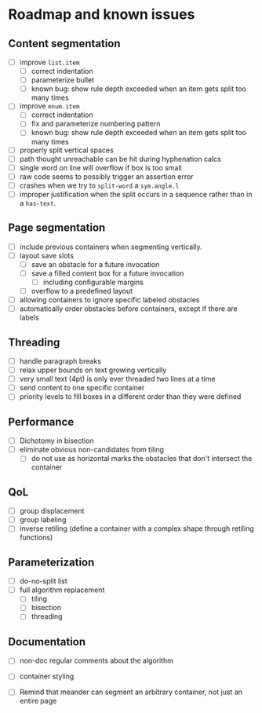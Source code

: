 # Roadmap and known issues

## Content segmentation
- [ ] improve `list.item`
  - [ ] correct indentation
  - [ ] parameterize bullet
  - [ ] known bug: show rule depth exceeded when an item gets split too many times
- [ ] improve `enum.item`
  - [ ] correct indentation
  - [ ] fix and parameterize numbering pattern
  - [ ] known bug: show rule depth exceeded when an item gets split too many times
- [ ] properly split vertical spaces
- [ ] path thought unreachable can be hit during hyphenation calcs
- [ ] single word on line will overflow if box is too small
- [ ] raw code seems to possibly trigger an assertion error
- [ ] crashes when we try to `split-word` a `sym.angle.l`
- [ ] improper justification when the split occurs in a sequence rather than
      in a `has-text`.

## Page segmentation
- [ ] include previous containers when segmenting vertically.
- [ ] layout save slots
  - [ ] save an obstacle for a future invocation
  - [ ] save a filled content box for a future invocation
    - [ ] including configurable margins
  - [ ] overflow to a predefined layout
- [ ] allowing containers to ignore specific labeled obstacles
- [ ] automatically order obstacles before containers, except if there are labels

## Threading
- [ ] handle paragraph breaks
- [ ] relax upper bounds on text growing vertically
- [ ] very small text (4pt) is only ever threaded two lines at a time
- [ ] send content to one specific container
- [ ] priority levels to fill boxes in a different order than they were defined

## Performance
- [ ] Dichotomy in bisection
- [ ] eliminate obvious non-candidates from tiling
  - [ ] do not use as horizontal marks the obstacles that don't intersect the container

## QoL

- [ ] group displacement
- [ ] group labeling
- [ ] inverse retiling (define a container with a complex shape through retiling functions)

## Parameterization

- [ ] do-no-split list
- [ ] full algorithm replacement
  - [ ] tiling
  - [ ] bisection
  - [ ] threading

## Documentation

- [ ] non-doc regular comments about the algorithm
- [ ] container styling
- [ ] Remind that meander can segment an arbitrary container, not just an entire page


